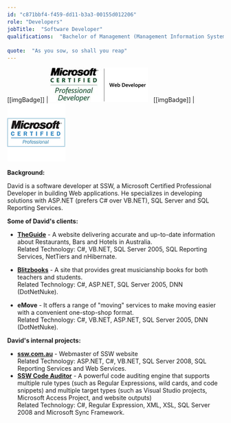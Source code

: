 ```yaml
---
id: "c871bbf4-f459-dd11-b3a3-00155d012206"
role: "Developers"
jobTitle:  "Software Developer"
qualifications:  "Bachelor of Management (Management Information Systems), MCPD"

quote:  "As you sow, so shall you reap"
---
```


[[imgBadge]]
| ![MCPD](./Images/Bio/MCPD_WebDev2.0.jpg) 
  
[[imgBadge]]
| ![Microsoft Professional Developer](../badges/Certification-microsoft-professional.jpg)

**Background:**  

David is a software developer at SSW, a Microsoft Certified Professional Developer in building Web applications. He specializes in developing solutions with ASP.NET (prefers C# over VB.NET), SQL Server and SQL Reporting Services. 

**Some of David's clients:**

* **[TheGuide](https://www.theguide.com.au/)** - A website delivering accurate and up-to-date information about Restaurants, Bars and Hotels in Australia.    
Related Technology: C#, VB.NET, SQL Server 2005, SQL Reporting Services, NetTiers and nHibernate. 

* **[Blitzbooks](https://www.blitzbooks.com.au/)** - A site that provides great musicianship books for both teachers and students.   
Related Technology: C#, ASP.NET, SQL Server 2005, DNN (DotNetNuke). 

* **eMove** - It offers a range of "moving" services to make moving easier with a convenient one-stop-shop format.    
Related Technology: C#, VB.NET, ASP.NET, SQL Server 2005, DNN (DotNetNuke). 

**David's internal projects:**

* **[ssw.com.au](https://www.ssw.com.au)** - Webmaster of SSW website     
Related Technology: ASP.NET, C#, VB.NET, SQL Server 2008, SQL Reporting Services and Web Services. 
* **[SSW Code Auditor](https://www.ssw.com.au/ssw/codeauditor)** - A powerful code auditing engine that supports multiple rule types (such as Regular Expressions, wild cards, and code snippets) and multiple target types (such as Visual Studio projects, Microsoft Access Project, and website outputs)   
Related Technology: C#, Regular Expression, XML, XSL, SQL Server 2008 and Microsoft Sync Framework.  
